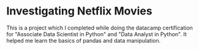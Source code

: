 # Investigating Netflix Movies

This is a project which I completed while doing the datacamp certification for "Associate Data Scientist in Python" and "Data Analyst in Python". It helped me learn the basics of pandas and data manipulation.
